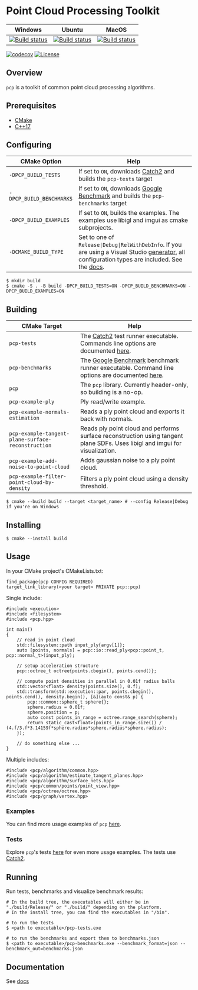 # Point Cloud Processing Toolkit

| Windows | Ubuntu | MacOS |
| --- | --- | --- |
| [![Build status](https://ci.appveyor.com/api/projects/status/vlci0d4xfeo0p4y9/branch/master?svg=true)](https://ci.appveyor.com/project/Q-Minh/point-cloud-processing/branch/master) | [![Build status](https://ci.appveyor.com/api/projects/status/vto8v29cpp5v9jrt/branch/master?svg=true)](https://ci.appveyor.com/project/Q-Minh/point-cloud-processing-05x2j/branch/master) | [![Build status](https://ci.appveyor.com/api/projects/status/hnb1af22xdu51vtv/branch/master?svg=true)](https://ci.appveyor.com/project/Q-Minh/point-cloud-processing-m4p2m/branch/master) |
   
[![codecov](https://codecov.io/gh/Q-Minh/point-cloud-processing/branch/master/graph/badge.svg?token=ICLU539TV2)](https://codecov.io/gh/Q-Minh/point-cloud-processing) 
[![License](https://img.shields.io/badge/License-Boost%201.0-lightblue.svg)](https://www.boost.org/LICENSE_1_0.txt)

## Overview

`pcp` is a toolkit of common point cloud processing algorithms.

## Prerequisites

- [CMake](https://cmake.org/)
- [C++17](https://en.cppreference.com/w/cpp/17)

## Configuring

| CMake Option | Help |
| --- | --- |
| `-DPCP_BUILD_TESTS` | If set to `ON`, downloads [Catch2](https://github.com/catchorg/Catch2) and builds the `pcp-tests` target |
| `-DPCP_BUILD_BENCHMARKS` | If set to `ON`, downloads [Google Benchmark](https://github.com/google/benchmark) and builds the `pcp-benchmarks` target |
| `-DPCP_BUILD_EXAMPLES` | If set to `ON`, builds the examples. The examples use libigl and imgui as cmake subprojects. |
| `-DCMAKE_BUILD_TYPE` | Set to one of `Release\|Debug\|RelWithDebInfo`. If you are using a Visual Studio [generator](https://cmake.org/cmake/help/latest/manual/cmake-generators.7.html), all configuration types are included. See the [docs](https://cmake.org/cmake/help/latest/variable/CMAKE_BUILD_TYPE.html). |  
  
```
$ mkdir build
$ cmake -S . -B build -DPCP_BUILD_TESTS=ON -DPCP_BUILD_BENCHMARKS=ON -DPCP_BUILD_EXAMPLES=ON
```

## Building

| CMake Target | Help |
| --- | --- |
| `pcp-tests` | The [Catch2](https://github.com/catchorg/Catch2) test runner executable. Commands line options are documented [here](https://github.com/catchorg/Catch2/blob/devel/docs/command-line.md#top). |
| `pcp-benchmarks` | The [Google Benchmark](https://github.com/google/benchmark) benchmark runner executable. Command line options are documented [here](https://github.com/google/benchmark#command-line). |
| `pcp` | The `pcp` library. Currently header-only, so building is a no-op. |
| `pcp-example-ply` | Ply read/write example. |
| `pcp-example-normals-estimation` | Reads a ply point cloud and exports it back with normals. |
| `pcp-example-tangent-plane-surface-reconstruction` | Reads ply point cloud and performs surface reconstruction using tangent plane SDFs. Uses libigl and imgui for visualization. |
| `pcp-example-add-noise-to-point-cloud` | Adds gaussian noise to a ply point cloud. |
| `pcp-example-filter-point-cloud-by-density` | Filters a ply point cloud using a density threshold. |
```
$ cmake --build build --target <target_name> # --config Release|Debug if you're on Windows
```

## Installing
```
$ cmake --install build
```

## Usage
In your CMake project's CMakeLists.txt:
```
find_package(pcp CONFIG REQUIRED)
target_link_library(<your target> PRIVATE pcp::pcp)
```

Single include:
```
#include <execution>
#include <filesystem>
#include <pcp.hpp>

int main()
{
    // read in point cloud
    std::filesystem::path input_ply{argv[1]};
    auto [points, normals] = pcp::io::read_ply<pcp::point_t, pcp::normal_t>(input_ply);

    // setup acceleration structure
    pcp::octree_t octree{points.cbegin(), points.cend()};

    // compute point densities in parallel in 0.01f radius balls
    std::vector<float> density(points.size(), 0.f);
    std::transform(std::execution::par, points.cbegin(), points.cend(), density.begin(), [&](auto const& p) {
        pcp::common::sphere_t sphere{};
        sphere.radius = 0.01f;
        sphere.position = p;
        auto const points_in_range = octree.range_search(sphere);
        return static_cast<float>(points_in_range.size()) / (4.f/3.f*3.14159f*sphere.radius*sphere.radius*sphere.radius);
    });

    // do something else ...
}
```

Multiple includes:
```
#include <pcp/algorithm/common.hpp>
#include <pcp/algorithm/estimate_tangent_planes.hpp>
#include <pcp/algorithm/surface_nets.hpp>
#include <pcp/common/points/point_view.hpp>
#include <pcp/octree/octree.hpp>
#include <pcp/graph/vertex.hpp>
```

### Examples
You can find more usage examples of `pcp` [here](./examples/).

### Tests
Explore `pcp`'s tests [here](./test/) for even more usage examples. The tests use [Catch2](https://github.com/catchorg/Catch2).

## Running
Run tests, benchmarks and visualize benchmark results:
```
# In the build tree, the executables will either be in "./build/Release/" or "./build/" depending on the platform.
# In the install tree, you can find the executables in "/bin".

# to run the tests
$ <path to executable>/pcp-tests.exe

# to run the benchmarks and export them to benchmarks.json
$ <path to executable>/pcp-benchmarks.exe --benchmark_format=json --benchmark_out=benchmarks.json
```

## Documentation

See [docs](./doc/)
